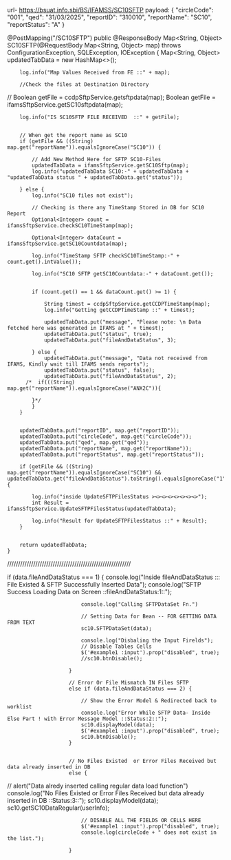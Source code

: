 url- https://bsuat.info.sbi/BS/IFAMSS/SC10SFTP
payload:
{
    "circleCode": "001",
    "qed": "31/03/2025",
    "reportID": "310010",
    "reportName": "SC10",
    "reportStatus": "A"
}

@PostMapping("/SC10SFTP")
    public @ResponseBody Map<String, Object> SC10SFTP(@RequestBody Map<String, Object> map) throws ConfigurationException, SQLException, IOException {
        Map<String, Object> updatedTabData = new HashMap<>();

        log.info("Map Values Received from FE ::" + map);

        //Check the files at Destination Directory
//        Boolean getFile = ccdpSftpService.getsftpdata(map);
        Boolean getFile = ifamsSftpService.getSC10sftpdata(map);

        log.info("IS SC10SFTP FILE RECEIVED  ::" + getFile);


        // When get the report name as SC10
        if (getFile && ((String) map.get("reportName")).equalsIgnoreCase("SC10")) {

            // Add New Method Here for SFTP SC10-Files
            updatedTabData = ifamsSftpService.getSC10Sftp(map);
            log.info("updatedTabData SC10:-" + updatedTabData + "updatedTabData status " + updatedTabData.get("status"));

        } else {
            log.info("SC10 files not exist");

            // Checking is there any TimeStamp Stored in DB for SC10 Report
            Optional<Integer> count = ifamsSftpService.checkSC10TimeStamp(map);

            Optional<Integer> dataCount = ifamsSftpService.getSC10Countdata(map);

            log.info("TimeStamp SFTP checkSC10TimeStamp:-" + count.get().intValue());

            log.info("SC10 SFTP getSC10Countdata:-" + dataCount.get());


            if (count.get() == 1 && dataCount.get() >= 1) {

                String timest = ccdpSftpService.getCCDPTimeStamp(map);
                log.info("Getting getCCDPTimeStamp ::" + timest);

                updatedTabData.put("message", "Please note: \n Data fetched here was generated in IFAMS at " + timest);
                updatedTabData.put("status", true);
                updatedTabData.put("fileAndDataStatus", 3);

            } else {
                updatedTabData.put("message", "Data not received from IFAMS, Kindly wait till IFAMS sends reports");
                updatedTabData.put("status", false);
                updatedTabData.put("fileAndDataStatus", 2);
          /*  if(((String) map.get("reportName")).equalsIgnoreCase("ANX2C")){

            }*/
            }
        }


        updatedTabData.put("reportID", map.get("reportID"));
        updatedTabData.put("circleCode", map.get("circleCode"));
        updatedTabData.put("qed", map.get("qed"));
        updatedTabData.put("reportName", map.get("reportName"));
        updatedTabData.put("reportStatus", map.get("reportStatus"));

        if (getFile && ((String) map.get("reportName")).equalsIgnoreCase("SC10") && updatedTabData.get("fileAndDataStatus").toString().equalsIgnoreCase("1")) {

            log.info("inside UpdateSFTPFilesStatus ><><><><><><><>");
            int Result = ifamsSftpService.UpdateSFTPFilesStatus(updatedTabData);

            log.info("Result for UpdateSFTPFilesStatus ::" + Result);
        }


        return updatedTabData;
    }
	
/////////////////////////////////////////////////////////

 if (data.fileAndDataStatus === 1) {
                            console.log("Inside fileAndDataStatus ::: File Existed & SFTP Successfully Inserted Data");
                            console.log("SFTP Success Loading Data on Screen ::fileAndDataStatus:1::");

                            console.log("Calling SFTPDataSet Fn.")

                            // Setting Data for Bean -- FOR GETTING DATA FROM TEXT
                            sc10.SFTPDataSet(data);

                            console.log("Disbaling the Input Firelds");
                            // Disable Tables Cells
                            $('#example1 :input').prop("disabled", true);
                            //sc10.btnDisable();

                        }

                        // Error Or File Mismatch IN Files SFTP
                        else if (data.fileAndDataStatus === 2) {

                            // Show the Error Model & Redirected back to worklist
                            console.log("Error While SFTP Data- Inside Else Part ! with Error Message Model ::Status:2::");
                            sc10.displayModel(data);
                            $('#example1 :input').prop("disabled", true);
                            sc10.btnDisable();
                        }


                        // No Files Existed  or Error Files Received but data already inserted in DB
                        else {
//                          alert("Data alredy inserted calling regular data load function")
                            console.log("No Files Existed  or Error Files Received but data already inserted in DB ::Status:3::");
                            sc10.displayModel(data);
                            sc10.getSC10DataRegular(userInfo);

                            // DISABLE ALL THE FIELDS OR CELLS HERE
                            $('#example1 :input').prop("disabled", true);
                            console.log(circleCode + " does not exist in the list.");

                        }
